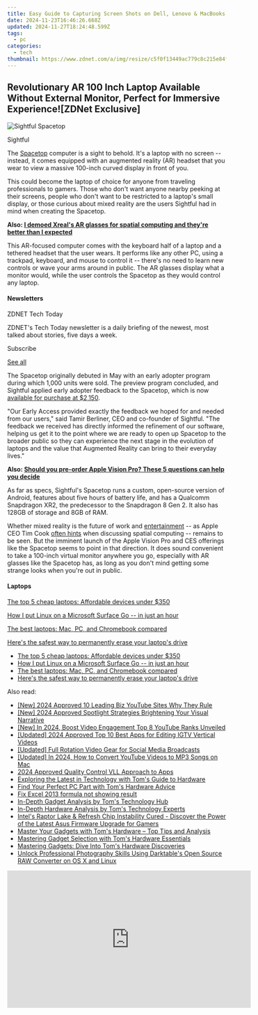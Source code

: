 ```yaml
---
title: Easy Guide to Capturing Screen Shots on Dell, Lenovo & MacBooks - Tips & Tricks
date: 2024-11-23T16:46:26.668Z
updated: 2024-11-27T18:24:48.599Z
tags:
  - pc
categories:
  - tech
thumbnail: https://www.zdnet.com/a/img/resize/c5f0f13449ac779c8c215e84f3fd864c36183af7/2022/12/12/4dde87bd-a58f-4c32-af77-88f392617b8f/how-to-screenshot-hero.jpg?width=278&height=156&fit=crop&auto=webp
---
```


## Revolutionary AR 100 Inch Laptop Available Without External Monitor, Perfect for Immersive Experience![ZDNet Exclusive]

![Sightful Spacetop](https://www.zdnet.com/a/img/resize/7ff64b211bccdae9e023f61cf988dce7f8e58804/2024/01/18/92490641-9e15-4cbc-b3d4-66c68141e43c/spacetop.jpg?auto=webp&width=1280)

Sightful

The [Spacetop](https://sightful.com/) computer is a sight to behold. It's a laptop with no screen -- instead, it comes equipped with an augmented reality (AR) headset that you wear to view a massive 100-inch curved display in front of you. 

This could become the laptop of choice for anyone from traveling professionals to gamers. Those who don't want anyone nearby peeking at their screens, people who don't want to be restricted to a laptop's small display, or those curious about mixed reality are the users Sightful had in mind when creating the Spacetop. 

**Also: [I demoed Xreal's AR glasses for spatial computing and they're better than I expected](https://www.zdnet.com/article/i-demoed-xreals-ar-glasses-for-spatial-computing-and-theyre-better-than-i-expected/)**

This AR-focused computer comes with the keyboard half of a laptop and a tethered headset that the user wears. It performs like any other PC, using a trackpad, keyboard, and mouse to control it -- there's no need to learn new controls or wave your arms around in public. The AR glasses display what a monitor would, while the user controls the Spacetop as they would control any laptop.

#### Newsletters

ZDNET Tech Today

ZDNET's Tech Today newsletter is a daily briefing of the newest, most talked about stories, five days a week.

 Subscribe

[See all](https://www.zdnet.com/newsletters/)

The Spacetop originally debuted in May with an early adopter program during which 1,000 units were sold. The preview program concluded, and Sightful applied early adopter feedback to the Spacetop, which is now [available for purchase at $2,150](https://sightful.com/).

"Our Early Access provided exactly the feedback we hoped for and needed from our users," said Tamir Berliner, CEO and co-founder of Sightful. "The feedback we received has directly informed the refinement of our software, helping us get it to the point where we are ready to open up Spacetop to the broader public so they can experience the next stage in the evolution of laptops and the value that Augmented Reality can bring to their everyday lives."

**Also: [Should you pre-order Apple Vision Pro? These 5 questions can help you decide](https://www.zdnet.com/article/apple-vision-pro-should-you-pre-order/)**

As far as specs, Sightful's Spacetop runs a custom, open-source version of Android, features about five hours of battery life, and has a Qualcomm Snapdragon XR2, the predecessor to the Snapdragon 8 Gen 2\. It also has 128GB of storage and 8GB of RAM. 

Whether mixed reality is the future of work and [entertainment](https://www.zdnet.com/article/apple-is-now-marketing-vision-pro-as-the-ultimate-entertainment-device/) \-- as Apple CEO Tim Cook [often hints](https://www.zdnet.com/article/apple-vision-pro-in-stores-february-2-pre-orders-start-january-19/) when discussing spatial computing -- remains to be seen. But the imminent launch of the Apple Vision Pro and CES offerings like the Spacetop seems to point in that direction. It does sound convenient to take a 100-inch virtual monitor anywhere you go, especially with AR glasses like the Spacetop has, as long as you don't mind getting some strange looks when you're out in public. 

#### Laptops

[The top 5 cheap laptops: Affordable devices under $350](https://www.zdnet.com/article/best-cheap-laptop/ "The top 5 cheap laptops: Affordable devices under $350")

[How I put Linux on a Microsoft Surface Go -- in just an hour](https://www.zdnet.com/article/how-i-put-linux-on-a-microsoft-surface-go-in-just-an-hour/ "How I put Linux on a Microsoft Surface Go -- in just an hour")

[The best laptops: Mac, PC, and Chromebook compared](https://www.zdnet.com/article/best-laptop/ "The best laptops: Mac, PC, and Chromebook compared")

[Here's the safest way to permanently erase your laptop's drive](https://www.zdnet.com/article/wiping-a-windows-laptop-heres-the-safest-free-way-to-erase-your-personal-data/ "Here's the safest way to permanently erase your laptop's drive")

* [The top 5 cheap laptops: Affordable devices under $350](https://www.zdnet.com/article/best-cheap-laptop/ "The top 5 cheap laptops: Affordable devices under $350")
* [How I put Linux on a Microsoft Surface Go -- in just an hour](https://www.zdnet.com/article/how-i-put-linux-on-a-microsoft-surface-go-in-just-an-hour/ "How I put Linux on a Microsoft Surface Go -- in just an hour")
* [The best laptops: Mac, PC, and Chromebook compared](https://www.zdnet.com/article/best-laptop/ "The best laptops: Mac, PC, and Chromebook compared")
* [Here's the safest way to permanently erase your laptop's drive](https://www.zdnet.com/article/wiping-a-windows-laptop-heres-the-safest-free-way-to-erase-your-personal-data/ "Here's the safest way to permanently erase your laptop's drive")

<ins class="adsbygoogle"
     style="display:block"
     data-ad-format="autorelaxed"
     data-ad-client="ca-pub-7571918770474297"
     data-ad-slot="1223367746"></ins>

<ins class="adsbygoogle"
     style="display:block"
     data-ad-client="ca-pub-7571918770474297"
     data-ad-slot="8358498916"
     data-ad-format="auto"
     data-full-width-responsive="true"></ins>

<span class="atpl-alsoreadstyle">Also read:</span>
<div><ul>
<li><a href="https://youtube-web.techidaily.com/024-approved-10-leading-biz-youtube-sites-why-they-rule/"><u>[New] 2024 Approved 10 Leading Biz YouTube Sites Why They Rule</u></a></li>
<li><a href="https://fox-glue.techidaily.com/new-2024-approved-spotlight-strategies-brightening-your-visual-narrative/"><u>[New] 2024 Approved Spotlight Strategies Brightening Your Visual Narrative</u></a></li>
<li><a href="https://facebook-video-share.techidaily.com/new-in-2024-boost-video-engagement-top-8-youtube-ranks-unveiled/"><u>[New] In 2024, Boost Video Engagement Top 8 YouTube Ranks Unveiled</u></a></li>
<li><a href="https://instagram-video-files.techidaily.com/updated-2024-approved-top-10-best-apps-for-editing-igtv-vertical-videos/"><u>[Updated] 2024 Approved Top 10 Best Apps for Editing IGTV Vertical Videos</u></a></li>
<li><a href="https://some-knowledge.techidaily.com/updated-full-rotation-video-gear-for-social-media-broadcasts/"><u>[Updated] Full Rotation Video Gear for Social Media Broadcasts</u></a></li>
<li><a href="https://eaxpv-info.techidaily.com/updated-in-2024-how-to-convert-youtube-videos-to-mp3-songs-on-mac/"><u>[Updated] In 2024, How to Convert YouTube Videos to MP3 Songs on Mac</u></a></li>
<li><a href="https://extra-skills.techidaily.com/2024-approved-quality-control-vll-approach-to-apps/"><u>2024 Approved Quality Control VLL Approach to Apps</u></a></li>
<li><a href="https://hardware-reviews.techidaily.com/exploring-the-latest-in-technology-with-toms-guide-to-hardware/"><u>Exploring the Latest in Technology with Tom's Guide to Hardware</u></a></li>
<li><a href="https://hardware-reviews.techidaily.com/find-your-perfect-pc-part-with-toms-hardware-advice/"><u>Find Your Perfect PC Part with Tom's Hardware Advice</u></a></li>
<li><a href="https://phone-solutions.techidaily.com/fix-excel-2013-formula-not-showing-result-by-stellar-guide/"><u>Fix Excel 2013 formula not showing result</u></a></li>
<li><a href="https://hardware-reviews.techidaily.com/in-depth-gadget-analysis-by-toms-technology-hub/"><u>In-Depth Gadget Analysis by Tom's Technology Hub</u></a></li>
<li><a href="https://hardware-reviews.techidaily.com/in-depth-hardware-analysis-by-toms-technology-experts/"><u>In-Depth Hardware Analysis by Tom's Technology Experts</u></a></li>
<li><a href="https://hardware-reviews.techidaily.com/intels-raptor-lake-and-refresh-chip-instability-cured-discover-the-power-of-the-latest-asus-firmware-upgrade-for-gamers/"><u>Intel's Raptor Lake & Refresh Chip Instability Cured - Discover the Power of the Latest Asus Firmware Upgrade for Gamers</u></a></li>
<li><a href="https://hardware-reviews.techidaily.com/master-your-gadgets-with-toms-hardware-top-tips-and-analysis/"><u>Master Your Gadgets with Tom's Hardware – Top Tips and Analysis</u></a></li>
<li><a href="https://hardware-reviews.techidaily.com/mastering-gadget-selection-with-toms-hardware-essentials/"><u>Mastering Gadget Selection with Tom's Hardware Essentials</u></a></li>
<li><a href="https://hardware-reviews.techidaily.com/mastering-gadgets-dive-into-toms-hardware-discoveries/"><u>Mastering Gadgets: Dive Into Tom's Hardware Discoveries</u></a></li>
<li><a href="https://buynow-reviews.techidaily.com/unlock-professional-photography-skills-using-darktables-open-source-raw-converter-on-os-x-and-linux/"><u>Unlock Professional Photography Skills Using Darktable's Open Source RAW Converter on OS X and Linux</u></a></li>
</ul></div>

<!-- affiliate ads begin -->
<iframe width="560" height="315" src="https://www.youtube.com/embed/ZLb1ViO4WR8?si=g_aiHGNCd7eAvmDM&autoplay=1" title="YouTube video player" frameborder="0" allow="accelerometer; autoplay; clipboard-write; encrypted-media; gyroscope; picture-in-picture; web-share" referrerpolicy="strict-origin-when-cross-origin" allowfullscreen></iframe>
<!-- affiliate ads end -->

